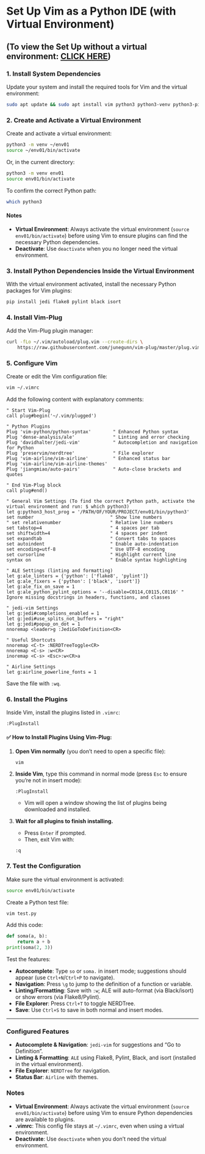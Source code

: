 # Set Up Vim as a Python IDE (with Virtual Environment)
## (To view the Set Up without a virtual environment: [CLICK HERE](https://github.com/hipolitorodrigues/vim_as_python_ide-easy_mode/blob/6e445afa1c58ab503fb262cdd7ec538a38d2e5fd/README-no_virt_env.md))

### 1. **Install System Dependencies**

Update your system and install the required tools for Vim and the virtual environment:

```bash
sudo apt update && sudo apt install vim python3 python3-venv python3-pip git curl build-essential -y
```

### 2. **Create and Activate a Virtual Environment**

Create and activate a virtual environment:

```bash
python3 -m venv ~/env01
source ~/env01/bin/activate
```

Or, in the current directory:

```bash
python3 -m venv env01
source env01/bin/activate
```

To confirm the correct Python path:

```bash
which python3
```

#### Notes

* **Virtual Environment**: Always activate the virtual environment (`source env01/bin/activate`) before using Vim to ensure plugins can find the necessary Python dependencies.
* **Deactivate**: Use `deactivate` when you no longer need the virtual environment.

### 3. **Install Python Dependencies Inside the Virtual Environment**

With the virtual environment activated, install the necessary Python packages for Vim plugins:

```bash
pip install jedi flake8 pylint black isort
```

### 4. **Install Vim-Plug**

Add the Vim-Plug plugin manager:

```bash
curl -fLo ~/.vim/autoload/plug.vim --create-dirs \
    https://raw.githubusercontent.com/junegunn/vim-plug/master/plug.vim
```

### 5. **Configure Vim**

Create or edit the Vim configuration file:

```bash
vim ~/.vimrc
```

Add the following content with explanatory comments:

```vim
" Start Vim-Plug
call plug#begin('~/.vim/plugged')

" Python Plugins
Plug 'vim-python/python-syntax'        " Enhanced Python syntax
Plug 'dense-analysis/ale'              " Linting and error checking
Plug 'davidhalter/jedi-vim'            " Autocompletion and navigation for Python
Plug 'preservim/nerdtree'              " File explorer
Plug 'vim-airline/vim-airline'         " Enhanced status bar
Plug 'vim-airline/vim-airline-themes'
Plug 'jiangmiao/auto-pairs'            " Auto-close brackets and quotes

" End Vim-Plug block
call plug#end()

" General Vim Settings (To find the correct Python path, activate the virtual environment and run: $ which python3)
let g:python3_host_prog = '/PATH/OF/YOUR/PROJECT/env01/bin/python3'
set number                            " Show line numbers
" set relativenumber                  " Relative line numbers
set tabstop=4                         " 4 spaces per tab
set shiftwidth=4                      " 4 spaces per indent
set expandtab                         " Convert tabs to spaces
set autoindent                        " Enable auto-indentation
set encoding=utf-8                    " Use UTF-8 encoding
set cursorline                        " Highlight current line
syntax on                             " Enable syntax highlighting

" ALE Settings (linting and formatting)
let g:ale_linters = {'python': ['flake8', 'pylint']}
let g:ale_fixers = {'python': ['black', 'isort']}
let g:ale_fix_on_save = 1
let g:ale_python_pylint_options = '--disable=C0114,C0115,C0116' " Ignore missing docstrings in headers, functions, and classes

" jedi-vim Settings
let g:jedi#completions_enabled = 1
let g:jedi#use_splits_not_buffers = "right"
let g:jedi#popup_on_dot = 1
nnoremap <leader>g :JediGoToDefinition<CR>

" Useful Shortcuts
nnoremap <C-t> :NERDTreeToggle<CR>
nnoremap <C-s> :w<CR>
inoremap <C-s> <Esc>:w<CR>a

" Airline Settings
let g:airline_powerline_fonts = 1
```

Save the file with `:wq`.

### 6. **Install the Plugins**

Inside Vim, install the plugins listed in `.vimrc`:

```vim
:PlugInstall
```

#### ✅ How to Install Plugins Using Vim-Plug:

1. **Open Vim normally** (you don’t need to open a specific file):

   ```bash
   vim
   ```
2. **Inside Vim**, type this command in normal mode (press `Esc` to ensure you’re not in insert mode):

   ```vim
   :PlugInstall
   ```

   * Vim will open a window showing the list of plugins being downloaded and installed.
3. **Wait for all plugins to finish installing.**

   * Press `Enter` if prompted.
   * Then, exit Vim with:

   ```vim
   :q
   ```

### 7. **Test the Configuration**

Make sure the virtual environment is activated:

```bash
source env01/bin/activate
```

Create a Python test file:

```bash
vim test.py
```

Add this code:

```python
def soma(a, b):
    return a + b
print(soma(2, 3))
```

Test the features:

* **Autocomplete**: Type `so` or `soma.` in insert mode; suggestions should appear (use `Ctrl+N`/`Ctrl+P` to navigate).
* **Navigation**: Press `\g` to jump to the definition of a function or variable.
* **Linting/Formatting**: Save with `:w`; ALE will auto-format (via Black/isort) or show errors (via Flake8/Pylint).
* **File Explorer**: Press `Ctrl+T` to toggle NERDTree.
* **Save**: Use `Ctrl+S` to save in both normal and insert modes.

---

### Configured Features

* **Autocomplete & Navigation**: `jedi-vim` for suggestions and “Go to Definition”.
* **Linting & Formatting**: `ALE` using Flake8, Pylint, Black, and isort (installed in the virtual environment).
* **File Explorer**: `NERDTree` for navigation.
* **Status Bar**: `Airline` with themes.

### Notes

* **Virtual Environment**: Always activate the virtual environment (`source env01/bin/activate`) before using Vim to ensure Python dependencies are available to plugins.
* **.vimrc**: This config file stays at `~/.vimrc`, even when using a virtual environment.
* **Deactivate**: Use `deactivate` when you don’t need the virtual environment.
